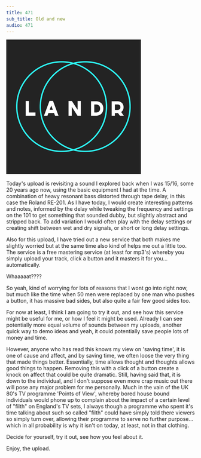 ```yaml
---
title: 471
sub_title: Old and new
audio: 471
---
```


![Image](/assets/img/snd471.png)

Today's upload is revisiting a sound I explored back when I was 15/16, some 20 years ago now, using the basic equipment I had at the time. A combination of heavy resonant bass distorted through tape delay, in this case the Roland RE-201. As I have today, I would create interesting patterns and notes, informed by the delay while tweaking the frequency and settings on the 101 to get something that sounded dubby, but slightly abstract and stripped back. To add variation I would often play with the delay settings or creating shift between wet and dry signals, or short or long delay settings.

Also for this upload, I have tried out a new service that both makes me slightly worried but at the same time also kind of helps me out a little too. The service is a free mastering service (at least for mp3's) whereby you simply upload your track, click a button and it masters it for you… automatically. 

Whaaaaat????

So yeah, kind of worrying for lots of reasons that I wont go into right now, but much like the time when 50 men were replaced by one man who pushes a button, it has massive bad sides, but also quite a fair few good sides too. 

For now at least, I think I am going to try it out, and see how this service might be useful for me, or how I feel it might be used. Already I can see potentially more equal volume of sounds between my uploads, another quick way to demo ideas and yeah, it could potentially save people lots of money and time.

However, anyone who has read this knows my view on 'saving time', it is one of cause and affect, and by saving time, we often loose the very thing that made things better. Essentially, time allows thought and thoughts allows good things to happen. Removing this with a click of a button create a knock on affect that could be quite dramatic. Still, having said that, it is down to the individual, and I don't suppose even more crap music out there will pose any major problem for me personally. Much in the vain of the UK 80's TV programme 'Points of View', whereby bored house bound individuals would phone up to complain about the impact of a certain level of "filth" on England's TV sets, I always though a programme who spent it's time talking about such so called "filth" could have simply told there viewers so simply turn over, allowing their programme to serve no further purpose… which in all probability is why it isn't on today, at least, not in that clothing.

Decide for yourself, try it out, see how you feel about it.

Enjoy, the upload.